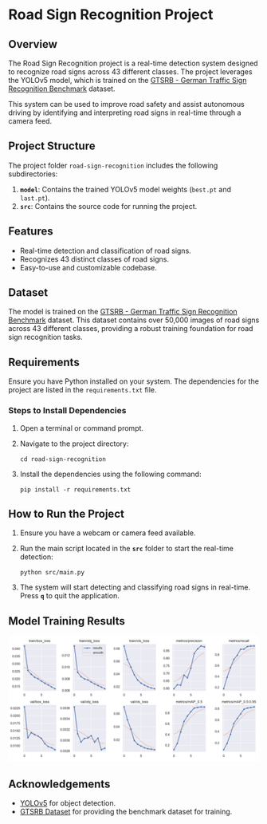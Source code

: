 # Road Sign Recognition Project

## Overview
The Road Sign Recognition project is a real-time detection system designed to recognize road signs across 43 different classes. The project leverages the YOLOv5 model, which is trained on the [GTSRB - German Traffic Sign Recognition Benchmark](https://www.kaggle.com/datasets/meowmeowmeowmeowmeow/gtsrb-german-traffic-sign) dataset.

This system can be used to improve road safety and assist autonomous driving by identifying and interpreting road signs in real-time through a camera feed.

## Project Structure
The project folder `road-sign-recognition` includes the following subdirectories:

1. **`model`**: Contains the trained YOLOv5 model weights (`best.pt` and `last.pt`).
2. **`src`**: Contains the source code for running the project.

## Features
- Real-time detection and classification of road signs.
- Recognizes 43 distinct classes of road signs.
- Easy-to-use and customizable codebase.

## Dataset
The model is trained on the [GTSRB - German Traffic Sign Recognition Benchmark](https://www.kaggle.com/datasets/meowmeowmeowmeowmeow/gtsrb-german-traffic-sign) dataset. This dataset contains over 50,000 images of road signs across 43 different classes, providing a robust training foundation for road sign recognition tasks.

## Requirements
Ensure you have Python installed on your system. The dependencies for the project are listed in the `requirements.txt` file.

### Steps to Install Dependencies
1. Open a terminal or command prompt.
2. Navigate to the project directory:
   
   ```
   cd road-sign-recognition
   ```
4. Install the dependencies using the following command:
   
   ```
   pip install -r requirements.txt
   ```

## How to Run the Project
1. Ensure you have a webcam or camera feed available.
2. Run the main script located in the **`src`** folder to start the real-time detection:
   
   ```
   python src/main.py
   ```
3. The system will start detecting and classifying road signs in real-time. Press **`q`** to quit the application.

## Model Training Results
![Model Training Results](https://github.com/ayushgayakwad/road-sign-recognition/blob/main/model/results.png)

## Acknowledgements
- [YOLOv5](https://github.com/ultralytics/yolov5) for object detection.
- [GTSRB Dataset](https://www.kaggle.com/datasets/meowmeowmeowmeowmeow/gtsrb-german-traffic-sign) for providing the benchmark dataset for training.
  
